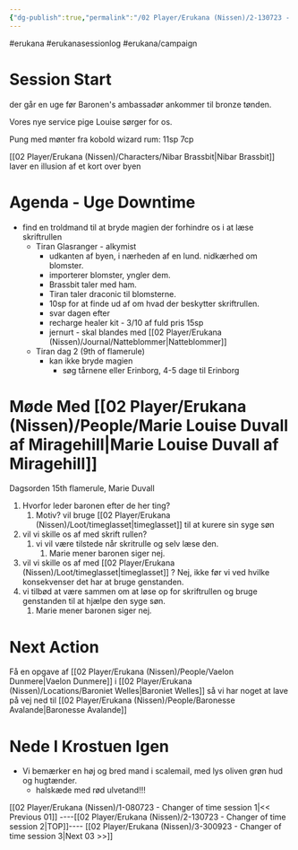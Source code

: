 ```yaml
---
{"dg-publish":true,"permalink":"/02 Player/Erukana (Nissen)/2-130723 - Changer of time session 2/","tags":["erukana","erukanasessionlog","erukana/campaign"]}
---
```



#erukana #erukanasessionlog #erukana/campaign 

# Session Start
der går en uge før Baronen's ambassadør ankommer til bronze tønden.

Vores nye service pige Louise sørger for os.

Pung med mønter fra kobold wizard rum:  11sp 7cp 

[[02 Player/Erukana (Nissen)/Characters/Nibar Brassbit\|Nibar Brassbit]]  laver en illusion af et kort over byen 

# Agenda - Uge Downtime
- find en troldmand til at bryde magien der forhindre os i at læse skriftrullen
	- Tiran Glasranger - alkymist
		- udkanten af byen, i nærheden af en lund. nidkærhed om blomster. 
		- importerer blomster, yngler dem.
		- Brassbit taler med ham. 
		- Tiran taler draconic til blomsterne.
		- 10sp for at finde ud af om hvad der beskytter skriftrullen. 
		- svar dagen efter 
		- recharge healer kit - 3/10 af fuld pris 15sp
		- jernurt - skal blandes med [[02 Player/Erukana (Nissen)/Journal/Natteblommer\|Natteblommer]] 
	- Tiran dag 2 (9th of flamerule)
		- kan ikke bryde magien 
			- søg tårnene eller Erinborg, 4-5 dage til Erinborg 

# Møde Med [[02 Player/Erukana (Nissen)/People/Marie Louise Duvall af Miragehill\|Marie Louise Duvall af Miragehill]]

Dagsorden 15th flamerule, Marie Duvall 

1. Hvorfor leder baronen efter de her ting? 
	1. Motiv? vil bruge [[02 Player/Erukana (Nissen)/Loot/timeglasset\|timeglasset]] til at kurere sin syge søn 
2. vil vi skille os af med skrift rullen? 
	1. vi vil være tilstede når skritrulle og selv læse den. 
		1. Marie mener baronen siger nej.
3. vil vi skille os af med [[02 Player/Erukana (Nissen)/Loot/timeglasset\|timeglasset]] ? Nej, ikke før vi ved hvilke konsekvenser det har at bruge genstanden.
4. vi tilbød at være sammen om at løse op for skriftrullen og bruge genstanden til at hjælpe den syge søn.
	1. Marie mener baronen siger nej.

# Next Action
Få en opgave af [[02 Player/Erukana (Nissen)/People/Vaelon Dunmere\|Vaelon Dunmere]] i [[02 Player/Erukana (Nissen)/Locations/Baroniet Welles\|Baroniet Welles]] så vi har noget at lave på vej ned til [[02 Player/Erukana (Nissen)/People/Baronesse Avalande\|Baronesse Avalande]] 

# Nede I Krostuen Igen

- Vi bemærker en høj og bred mand i scalemail, med lys oliven grøn hud og hugtænder.
	- halskæde med rød ulvetand!!!

[[02 Player/Erukana (Nissen)/1-080723 - Changer of time session 1\|<< Previous 01]] ----[[02 Player/Erukana (Nissen)/2-130723 - Changer of time session 2\|TOP]]---- [[02 Player/Erukana (Nissen)/3-300923 - Changer of time session 3\|Next 03 >>]]